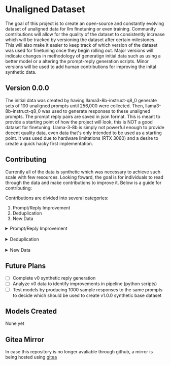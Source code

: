# Unaligned Dataset
The goal of this project is to create an open-source and constantly evolving dataset of unaligned data for llm finetuning or even training. Community contributions will allow for the quality of the dataset to consistently increase which will be tracked by versioning the dataset after certain milestones. This will also make it easier to keep track of which version of the dataset was used for finetuning once they begin rolling out. Major versions will indicate changes in methodology of generatign initial data such as using a better model or a altering the prompt-reply generation scripts. Minor versions will be used to add human contributions for improving the inital synthetic data.

## Version 0.0.0
The initial data was created by having llama3-8b-instruct-q8_0 generate sets of 100 unaligned prompts until 256,000 were collected. Then, llama3-8b-instruct-q8_0 was used to generate responses to these unaligned prompts. The prompt reply pairs are saved in json format. This is meant to provide a starting point of how the project will look, this is NOT a good dataset for finetuning. Llama-3-8b is simply not powerful enough to provide decent quality data, even data that's only intended to be used as a starting point. It was used due to hardware limitations (RTX 3060) and a desire to create a quick hacky first implementation.

## Contributing 
Currently all of the data is synthetic which was necessary to achieve such scale with few resources. Looking foward, the goal is for individuals to read through the data and make contributions to improve it. Below is a guide for contributing:  

Contributions are divided into several categories:
1. Prompt/Reply Improvement
2. Deduplication
3. New Data

<details>
<summary>Prompt/Reply Improvement</summary>
<br>

The most difficult to define, but arguably most important part of improving the datasets. Manually reading through the generated prompt-reply pairs and improving them can include:
- Correcting factual errors
- Eliminating moralizing statements

</details>

<br>
<details>
<summary>Deduplication</summary>
<br>

A strong dataset means having a large variety of unique prompts. If you find two or more prompt/reply pairs which are very similar, make a pull request inicating the locations of the duplicates and remove all but the one percieved to be the highest quality. 

</details>
<br>
<details>
<summary>New Data</summary>
<br>

Add more data to the dataset by either generating more prompt-reply pairs using the provided python scripts (requires locally running ollama and respective model) or by hand writing new prompt-reply pairs, making sure to follow the appropriate format.

</details>

## Future Plans
- [ ] Complete v0 synthetic reply generation
- [ ] Analyze v0 data to identify improvements in pipeline (python scripts)
- [ ] Test models by producing 1000 sample responses to the same prompts to decide which should be used to create v1.0.0 synthetic base dataset

## Models Created 
None yet

## Gitea Mirror
In case this repository is no longer avaliable through github, a mirror is being hosted using [gitea](https://20250123.xyz/dataset-creator/Unaligned-Dataset)
